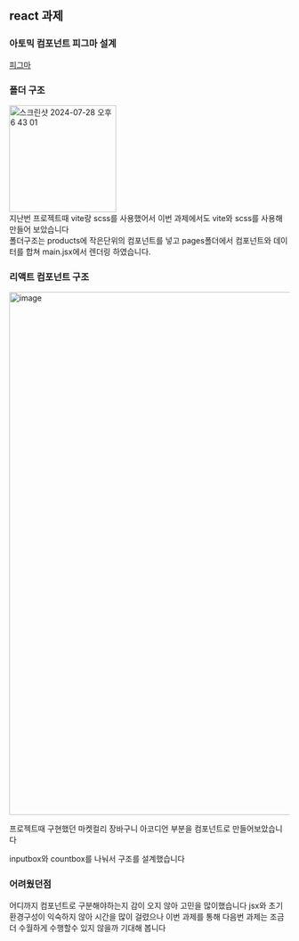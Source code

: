 ## react 과제

### 아토믹 컴포넌트 피그마 설계

[피그마](https://www.figma.com/design/eZjsaZAzZIbQrgcdBbN6P4/1%EC%A3%BC%EC%B0%A8-%EA%B3%BC%EC%A0%9C-%EC%95%84%ED%86%A0%EB%AF%B9-%EC%BB%B4%ED%8F%AC%EB%84%8C%ED%8A%B8-%EC%8B%A4%EC%8A%B5?node-id=0-1&t=0HJbn4fZ5XPJZ7Ac-1)

### 폴더 구조

<img width="192" alt="스크린샷 2024-07-28 오후 6 43 01" src="https://github.com/user-attachments/assets/88380b1b-70b2-4f4c-a10b-89461555825b">
<br/>
지난번 프로젝트때 vite랑 scss를 사용했어서 이번 과제에서도 vite와 scss를 사용해 만들어 보았습니다<br/>
폴더구조는 products에 작은단위의 컴포넌트를 넣고 pages폴더에서 컴포넌트와 데이터를 합쳐 main.jsx에서 렌더링 하였습니다.

### 리액트 컴포넌트 구조

<img width="938" alt="image" src="https://github.com/user-attachments/assets/490cddc6-2ead-470a-98b8-55d973d49739"><br/>

프로젝트때 구현했던 마켓컬리 장바구니 아코디언 부분을 컴포넌트로 만들어보았습니다<br/>

inputbox와 countbox를 나눠서 구조를 설계했습니다

### 어려웠던점

어디까지 컴포넌트로 구분해야하는지 감이 오지 않아 고민을 많이했습니다
jsx와 초기 환경구성이 익숙하지 않아 시간을 많이 걸렸으나 이번 과제를 통해 다음번 과제는 조금 더 수월하게 수행할수 있지 않을까 기대해 봅니다
